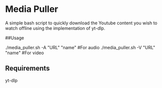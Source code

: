 # Media Puller

A simple bash script to quickly download the Youtube content you wish to watch offline using the implementation of yt-dlp.

##Usage

./media_puller.sh -A "URL" "name" #For audio
./media_puller.sh -V "URL" "name" #For video

## Requirements 

yt-dlp
